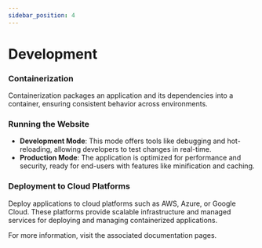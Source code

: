 ```yaml
---
sidebar_position: 4
---
```


# Development

### Containerization

Containerization packages an application and its dependencies into a container, ensuring consistent behavior across environments.&#x20;

### Running the Website

- **Development Mode**: This mode offers tools like debugging and hot-reloading, allowing developers to test changes in real-time.
- **Production Mode**: The application is optimized for performance and security, ready for end-users with features like minification and caching.

### Deployment to Cloud Platforms

Deploy applications to cloud platforms such as AWS, Azure, or Google Cloud. These platforms provide scalable infrastructure and managed services for deploying and managing containerized applications.

For more information, visit the associated documentation pages.
